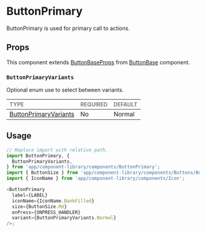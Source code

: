 # ButtonPrimary

ButtonPrimary is used for primary call to actions.

## Props

This component extends [ButtonBaseProps](../ButtonBase/ButtonBase.types.ts#L14) from [ButtonBase](../ButtonBase/ButtonBase.tsx) component.

### `ButtonPrimaryVariants`

Optional enum use to select between variants.

| <span style="color:gray;font-size:14px">TYPE</span> | <span style="color:gray;font-size:14px">REQUIRED</span> | <span style="color:gray;font-size:14px">DEFAULT</span> |
| :-------------------------------------------------- | :------------------------------------------------------ | :----------------------------------------------------- |
| [ButtonPrimaryVariants](./ButtonPrimary.types.ts#L7) | No                                                      | Normal                                                 |

## Usage

```javascript
// Replace import with relative path.
import ButtonPrimary, {
  ButtonPrimaryVariants,
} from 'app/component-library/components/ButtonPrimary';
import { ButtonSize } from 'app/component-library/components/Buttons/Button/Button';
import { IconName } from 'app/component-library/components/Icon';

<ButtonPrimary
  label={LABEL}
  iconName={IconName.BankFilled}
  size={ButtonSize.Md}
  onPress={ONPRESS_HANDLER}
  variant={ButtonPrimaryVariants.Normal}
/>;
```
